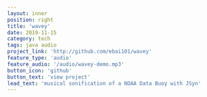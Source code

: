 ```yaml
---
layout: inner
position: right
title: 'wavey'
date: 2019-11-15
category: tech
tags: java audio
project_link: 'http://github.com/ebai101/wavey'
feature_type: 'audio'
feature_audio: '/audio/wavey-demo.mp3'
button_icon: 'github'
button_text: 'view project'
lead_text: 'musical sonification of a NOAA Data Buoy with JSyn'
---
```

